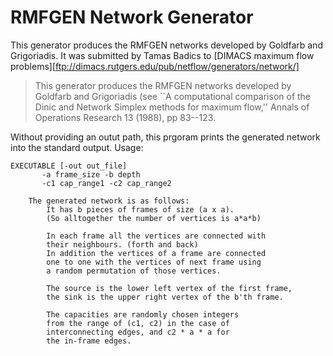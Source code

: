 RMFGEN Network Generator
========================

This generator produces the RMFGEN networks developed by Goldfarb and Grigoriadis. It 
was submitted by Tamas Badics to [DIMACS maximum flow problems][ftp://dimacs.rutgers.edu/pub/netflow/generators/network/]

> This generator produces the RMFGEN networks developed by 
> Goldfarb and Grigoriadis (see ``A computational comparison of the Dinic
> and Network Simplex methods for maximum flow,'' Annals of Operations 
> Research 13 (1988), pp 83--123. 

Without providing an outut path, this prgoram prints the generated network into the standard output. Usage:

```
EXECUTABLE [-out out_file]
       -a frame_size -b depth
       -c1 cap_range1 -c2 cap_range2

	The generated network is as follows:
		It has b pieces of frames of size (a x a).
		(So alltogether the number of vertices is a*a*b)
			
		In each frame all the vertices are connected with 
		their neighbours. (forth and back)
		In addition the vertices of a frame are connected
		one to one with the vertices of next frame using 
		a random permutation of those vertices.

		The source is the lower left vertex of the first frame,
		the sink is the upper right vertex of the b'th frame. 
               
		The capacities are randomly chosen integers
		from the range of (c1, c2) in the case of 
        interconnecting edges, and c2 * a * a for 
        the in-frame edges.
```



